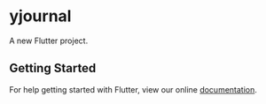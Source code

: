# yjournal

A new Flutter project.

## Getting Started

For help getting started with Flutter, view our online
[documentation](http://flutter.io/).
